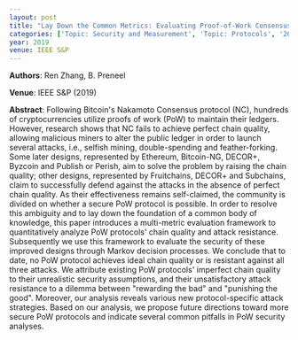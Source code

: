 ```yaml
---
layout: post
title: "Lay Down the Common Metrics: Evaluating Proof-of-Work Consensus Protocols' Security"
categories: ['Topic: Security and Measurement', 'Topic: Protocols', '2019', 'Venue: IEEE S&P']
year: 2019
venue: IEEE S&P
---
```

**Authors**: Ren Zhang, B. Preneel

**Venue**: IEEE S&P (2019)

**Abstract**: Following Bitcoin's Nakamoto Consensus protocol (NC), hundreds of cryptocurrencies utilize proofs of work (PoW) to maintain their ledgers. However, research shows that NC fails to achieve perfect chain quality, allowing malicious miners to alter the public ledger in order to launch several attacks, i.e., selfish mining, double-spending and feather-forking. Some later designs, represented by Ethereum, Bitcoin-NG, DECOR+, Byzcoin and Publish or Perish, aim to solve the problem by raising the chain quality; other designs, represented by Fruitchains, DECOR+ and Subchains, claim to successfully defend against the attacks in the absence of perfect chain quality. As their effectiveness remains self-claimed, the community is divided on whether a secure PoW protocol is possible. In order to resolve this ambiguity and to lay down the foundation of a common body of knowledge, this paper introduces a multi-metric evaluation framework to quantitatively analyze PoW protocols' chain quality and attack resistance. Subsequently we use this framework to evaluate the security of these improved designs through Markov decision processes. We conclude that to date, no PoW protocol achieves ideal chain quality or is resistant against all three attacks. We attribute existing PoW protocols' imperfect chain quality to their unrealistic security assumptions, and their unsatisfactory attack resistance to a dilemma between "rewarding the bad" and "punishing the good". Moreover, our analysis reveals various new protocol-specific attack strategies. Based on our analysis, we propose future directions toward more secure PoW protocols and indicate several common pitfalls in PoW security analyses.
